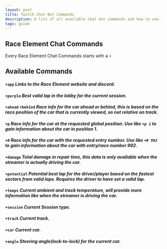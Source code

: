 ```yaml
---
layout: post
title: Twitch Chat Bot Commands
description: A list of all available chat bot commands and how to use them
tags: guide
---
```


## Race Element Chat Commands
Every Race Element Chat Commands starts with a `+`

## Available Commands
#### **`+app`** *Links to the Race Element website and discord.*
#### **`+purple`** *Best valid lap in the lobby for the current session.*
#### **`+ahead`  `+behind`** *Race info for the car ahead or behind, this is based on the race position of the car that is currently viewed, so not relative on track.*
#### **`+p`** *Race info for the car at the requested global position. Use like `+p 1` to gain information about the car in position 1.*
#### **`+#`** *Race info for the car with the requested entry number. Use like `+# 992` to gain information about the car with entry/race number 992.*
#### **`+damage`** *Total damage in repair time, this data is only available when the streamer is actually driving the car.*
#### **`+potential`** *Potential best lap for the driver/player based on the fastest sectors from valid laps. Requires the driver to have set a valid lap.*
#### **`+temps`** *Current ambient and track temperature, will provide more information like when the streamer is driving the car.*
#### **`+session`** *Current Session type.*
#### **`+track`** *Current track.*
#### **`+car`** *Current car.*
#### **`+angle`** *Steering angle(lock-to-lock) for the current car.*
